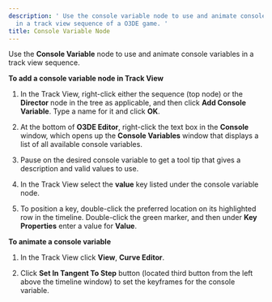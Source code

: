 ```yaml
---
description: ' Use the console variable node to use and animate console variables
  in a track view sequence of a O3DE game. '
title: Console Variable Node
---
```


Use the **Console Variable** node to use and animate console variables in a track view sequence.

**To add a console variable node in Track View**

1. In the Track View, right-click either the sequence (top node) or the **Director** node in the tree as applicable, and then click **Add Console Variable**. Type a name for it and click **OK**.

1. At the bottom of **O3DE Editor**, right-click the text box in the **Console** window, which opens up the **Console Variables** window that displays a list of all available console variables.

1. Pause on the desired console variable to get a tool tip that gives a description and valid values to use.

1. In the Track View select the **value** key listed under the console variable node.

1. To position a key, double-click the preferred location on its highlighted row in the timeline. Double-click the green marker, and then under **Key Properties** enter a value for **Value**.

**To animate a console variable**

1. In the Track View click **View**, **Curve Editor**.

1. Click **Set In Tangent To Step** button (located third button from the left above the timeline window) to set the keyframes for the console variable.
